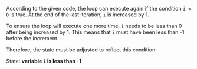 According to the given code, the loop can execute again if the condition `i < 0` is true. At the end of the last iteration, `i` is increased by 1. 

To ensure the loop will execute one more time, `i` needs to be less than 0 after being increased by 1. This means that `i` must have been less than -1 before the increment. 

Therefore, the state must be adjusted to reflect this condition.

State: **variable `i` is less than -1**